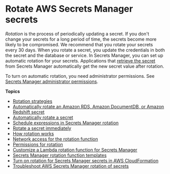 # Rotate AWS Secrets Manager secrets<a name="rotating-secrets"></a>

*Rotation* is the process of periodically updating a secret\. If you don't change your secrets for a long period of time, the secrets become more likely to be compromised\. We recommend that you rotate your secrets every 30 days\. When you rotate a secret, you update the credentials in both the secret and the database or service\. In Secrets Manager, you can set up automatic rotation for your secrets\. Applications that [retrieve the secret](https://docs.aws.amazon.com/secretsmanager/latest/userguide/retrieving-secrets.html#retrieving-secrets_pro) from Secrets Manager automatically get the new secret value after rotation\.

To turn on automatic rotation, you need administrator permissions\. See [Secrets Manager administrator permissions](auth-and-access.md#auth-and-access_admin)\.

**Topics**
+ [Rotation strategies](rotating-secrets_strategies.md)
+ [Automatically rotate an Amazon RDS, Amazon DocumentDB, or Amazon Redshift secret](rotate-secrets_turn-on-for-db.md)
+ [Automatically rotate a secret](rotate-secrets_turn-on-for-other.md)
+ [Schedule expressions in Secrets Manager rotation](rotate-secrets_schedule.md)
+ [Rotate a secret immediately](rotate-secrets_now.md)
+ [How rotation works](rotate-secrets_how.md)
+ [Network access for the rotation function](rotation-network-rqmts.md)
+ [Permissions for rotation](rotating-secrets-required-permissions-function.md)
+ [Customize a Lambda rotation function for Secrets Manager](rotate-secrets_customize.md)
+ [Secrets Manager rotation function templates](reference_available-rotation-templates.md)
+ [Turn on rotation for Secrets Manager secrets in AWS CloudFormation](rotate-secrets-cloudformation.md)
+ [Troubleshoot AWS Secrets Manager rotation of secrets](troubleshoot_rotation.md)